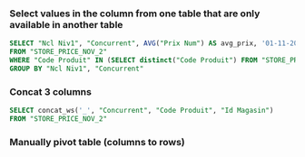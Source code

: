 ### Select values in the column from one table that are only available in another table
```sql
SELECT "Ncl Niv1", "Concurrent", AVG("Prix Num") AS avg_prix, '01-11-2020' date
FROM "STORE_PRICE_NOV_2"
WHERE "Code Produit" IN (SELECT distinct("Code Produit") FROM "STORE_PRICE_DEC")
GROUP BY "Ncl Niv1", "Concurrent"
```

### Concat 3 columns
```sql
SELECT concat_ws('_', "Concurrent", "Code Produit", "Id Magasin")
FROM "STORE_PRICE_NOV_2"
```
### Manually pivot table (columns to rows)
```sql
```
